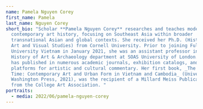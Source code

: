 ```yaml
---
name: Pamela Nguyen Corey
first_name: Pamela
last_name: Nguyen Corey
short_bio: "Scholar **Pamela Nguyen Corey** researches and teaches modern and
  contemporary art history, focusing on Southeast Asia within broader
  transnational Asian and global contexts. She received her Ph.D. (History of
  Art and Visual Studies) from Cornell University. Prior to joining Fulbright
  University Vietnam in January 2021, she was an assistant professor in the
  History of Art & Archaeology department at SOAS University of London. Pamela
  has published in numerous academic journals, exhibition catalogs, and
  platforms for artistic and cultural commentary. Her first book, _The City in
  Time: Contemporary Art and Urban Form in Vietnam and Cambodia_ (University of
  Washington Press, 2021), was the recipient of a Millard Meiss Publication Fund
  from the College Art Association. "
portraits:
  - media: 2022/06/pamela-nguyen-corey
---
```

